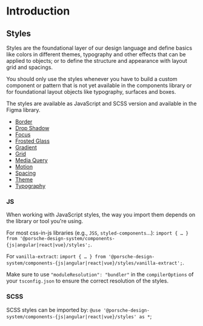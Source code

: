 # Introduction

## Styles

Styles are the foundational layer of our design language and define basics like colors in different themes, typography
and other effects that can be applied to objects; or to define the structure and appearance with layout grid and
spacings.

You should only use the styles whenever you have to build a custom component or pattern that is not yet available in the
components library or for foundational layout objects like typography, surfaces and boxes.

The styles are available as JavaScript and SCSS version and available in the Figma library.

- [Border](styles/border)
- [Drop Shadow](styles/drop-shadow)
- [Focus](styles/focus)
- [Frosted Glass](styles/frosted-glass)
- [Gradient](styles/gradient)
- [Grid](styles/grid)
- [Media Query](styles/media-query)
- [Motion](styles/motion)
- [Spacing](styles/spacing)
- [Theme](styles/theme)
- [Typography](styles/typography)

### JS

When working with JavaScript styles, the way you import them depends on the library or tool you're using.

For most css-in-js libraries (e.g., `JSS`, `styled-components`...):
`import { … } from '@porsche-design-system/components-{js|angular|react|vue}/styles';`.

For `vanilla-extract`:
`import { … } from '@porsche-design-system/components-{js|angular|react|vue}/styles/vanilla-extract';`.

Make sure to use `"moduleResolution": "bundler"` in the `compilerOptions` of your `tsconfig.json` to ensure the correct
resolution of the styles.

### SCSS

SCSS styles can be imported by: `@use '@porsche-design-system/components-{js|angular|react|vue}/styles' as *`;
